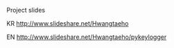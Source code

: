 Project slides

KR  http://www.slideshare.net/Hwangtaeho 

EN  http://www.slideshare.net/Hwangtaeho/pykeylogger
